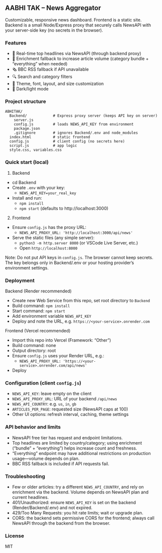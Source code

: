 ## AABHI TAK – News Aggregator

Customizable, responsive news dashboard. Frontend is a static site. Backend is a small Node/Express proxy that securely calls NewsAPI with your server-side key (no secrets in the browser).

### Features
- 📰 Real-time top headlines via NewsAPI (through backend proxy)
- 🧩 Enrichment fallback to increase article volume (category bundle + “everything” when needed)
- 🗞️ BBC RSS fallback if API unavailable
- 🔍 Search and category filters
- 🎨 Theme, font, layout, and size customization
- 🌙 Dark/light mode

### Project structure
```
ABHITAK/
  Backend/            # Express proxy server (keeps API key on server)
    server.js
    config.js         # loads NEWS_API_KEY from environment
    package.json
    .gitignore        # ignores Backend/.env and node_modules
  index.html          # static frontend
  config.js           # client config (no secrets here)
  script.js           # app logic
  style.css, variables.css
```

### Quick start (local)
1) Backend
- cd Backend
- Create `.env` with your key:
  - `NEWS_API_KEY=your_real_key`
- Install and run:
  - `npm install`
  - `npm start` (defaults to http://localhost:3000)

2) Frontend
- Ensure `config.js` has the proxy URL:
  - `NEWS_API_PROXY_URL: 'http://localhost:3000/api/news'`
- Serve the static files (any simple server):
  - `python3 -m http.server 8000` (or VSCode Live Server, etc.)
  - Open `http://localhost:8000`

Note: Do not put API keys in `config.js`. The browser cannot keep secrets. The key belongs only in Backend/.env or your hosting provider’s environment settings.

### Deployment
Backend (Render recommended)
- Create new Web Service from this repo, set root directory to `Backend`
- Build command: `npm install`
- Start command: `npm start`
- Add environment variable `NEWS_API_KEY`
- Deploy and note the URL, e.g. `https://<your-service>.onrender.com`

Frontend (Vercel recommended)
- Import this repo into Vercel (Framework: “Other”)
- Build command: none
- Output directory: root
- Ensure `config.js` uses your Render URL, e.g.:
  - `NEWS_API_PROXY_URL: 'https://<your-service>.onrender.com/api/news'`
- Deploy

### Configuration (client `config.js`)
- `NEWS_API_KEY`: leave empty on the client
- `NEWS_API_PROXY_URL`: URL of your backend `/api/news`
- `NEWS_API_COUNTRY`: e.g. `us`, `in`, `gb`
- `ARTICLES_PER_PAGE`: requested size (NewsAPI caps at 100)
- Other UI options: refresh interval, caching, theme settings

### API behavior and limits
- NewsAPI free tier has request and endpoint limitations.
- Top headlines are limited by country/category; using enrichment (“bundle” + “everything”) helps increase count and freshness.
- “Everything” endpoint may have additional restrictions on production usage—volume depends on plan.
- BBC RSS fallback is included if API requests fail.

### Troubleshooting
- Few or older articles: try a different `NEWS_API_COUNTRY`, and rely on enrichment via the backend. Volume depends on NewsAPI plan and current headlines.
- 401/Unauthorized: ensure `NEWS_API_KEY` is set on the backend (Render/Backend/.env) and not expired.
- 429/Too Many Requests: you hit rate limits; wait or upgrade plan.
- CORS: the backend sets permissive CORS for the frontend; always call NewsAPI through the backend from the browser.

### License
MIT
